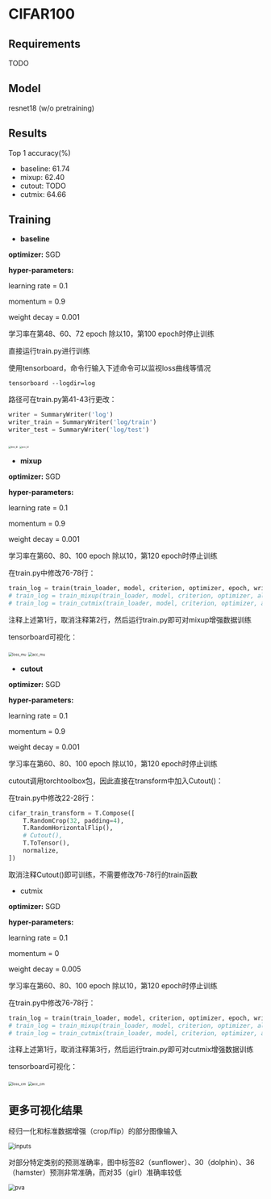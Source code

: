 # CIFAR100

## Requirements

TODO

## Model

resnet18 (w/o pretraining)

## Results

Top 1 accuracy(%)

- baseline:  61.74
- mixup: 62.40
- cutout: TODO
- cutmix: 64.66

## Training

- **baseline**

**optimizer:** SGD

**hyper-parameters:**

learning rate = 0.1

momentum = 0.9

weight decay = 0.001

学习率在第48、60、72 epoch 除以10，第100 epoch时停止训练



直接运行train.py进行训练

使用tensorboard，命令行输入下述命令可以监视loss曲线等情况

```
tensorboard --logdir=log
```

路径可在train.py第41-43行更改：

```python
writer = SummaryWriter('log')
writer_train = SummaryWriter('log/train')
writer_test = SummaryWriter('log/test')
```

<img src="CIFAR100\figures\loss_bl.png" alt="loss_bl" style="zoom: 30%;" /> <img src="CIFAR100\figures\acc_bl.png" alt="acc_bl" style="zoom:30%;" />



- **mixup**

**optimizer:** SGD

**hyper-parameters:**

learning rate = 0.1

momentum = 0.9

weight decay = 0.001

学习率在第60、80、100 epoch 除以10，第120 epoch时停止训练



在train.py中修改76-78行：

```python
train_log = train(train_loader, model, criterion, optimizer, epoch, writer_train)
# train_log = train_mixup(train_loader, model, criterion, optimizer, alpha, epoch, writer_train)
# train_log = train_cutmix(train_loader, model, criterion, optimizer, alpha, prob, epoch, writer_train)
```

注释上述第1行，取消注释第2行，然后运行train.py即可对mixup增强数据训练

tensorboard可视化：

<img src="CIFAR100\figures\loss_mu.png" alt="loss_mu" style="zoom:50%;" /> <img src="CIFAR100\figures\acc_mu.png" alt="acc_mu" style="zoom:50%;" /> 

  

- **cutout**

**optimizer:** SGD

**hyper-parameters:**

learning rate = 0.1

momentum = 0.9

weight decay = 0.001

学习率在第60、80、100 epoch 除以10，第120 epoch时停止训练



cutout调用torchtoolbox包，因此直接在transform中加入Cutout()：

在train.py中修改22-28行：

```python
cifar_train_transform = T.Compose([
    T.RandomCrop(32, padding=4),
    T.RandomHorizontalFlip(),
    # Cutout(),
    T.ToTensor(),
    normalize,
])
```

取消注释Cutout()即可训练，不需要修改76-78行的train函数



- cutmix

**optimizer:** SGD

**hyper-parameters:**

learning rate = 0.1

momentum = 0

weight decay = 0.005

学习率在第60、80、100 epoch 除以10，第120 epoch时停止训练



在train.py中修改76-78行：

```python
train_log = train(train_loader, model, criterion, optimizer, epoch, writer_train)
# train_log = train_mixup(train_loader, model, criterion, optimizer, alpha, epoch, writer_train)
# train_log = train_cutmix(train_loader, model, criterion, optimizer, alpha, prob, epoch, writer_train)
```

注释上述第1行，取消注释第3行，然后运行train.py即可对cutmix增强数据训练

tensorboard可视化：

<img src="CIFAR100\figures\loss_cm.png" alt="loss_cm" style="zoom:50%;" /> <img src="CIFAR100\figures\acc_cm.png" alt="acc_cm" style="zoom:50%;" /> 



## 更多可视化结果

经归一化和标准数据增强（crop/flip）的部分图像输入

<img src="CIFAR100\figures\inputs.png" alt="inputs" style="zoom:80%;" /> 



对部分特定类别的预测准确率，图中标签82（sunflower）、30（dolphin）、36（hamster）预测非常准确，而对35（girl）准确率较低

<img src="CIFAR100\figures\pva.png" alt="pva" style="zoom:80%;" />  

